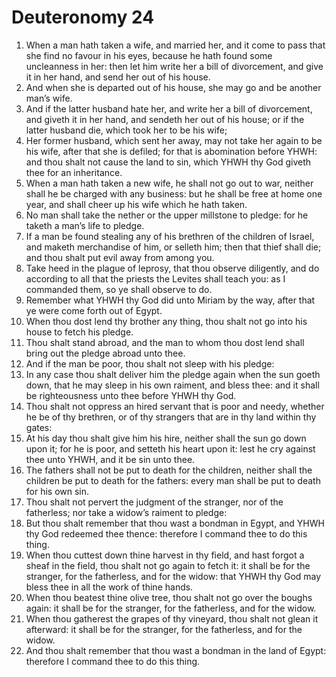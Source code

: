 ﻿# Deuteronomy 24
1. When a man hath taken a wife, and married her, and it come to pass that she find no favour in his eyes, because he hath found some uncleanness in her: then let him write her a bill of divorcement, and give it in her hand, and send her out of his house. 
2. And when she is departed out of his house, she may go and be another man’s wife. 
3. And if the latter husband hate her, and write her a bill of divorcement, and giveth it in her hand, and sendeth her out of his house; or if the latter husband die, which took her to be his wife; 
4. Her former husband, which sent her away, may not take her again to be his wife, after that she is defiled; for that is abomination before YHWH: and thou shalt not cause the land to sin, which YHWH thy God giveth thee for an inheritance. 
5.  When a man hath taken a new wife, he shall not go out to war, neither shall he be charged with any business: but he shall be free at home one year, and shall cheer up his wife which he hath taken. 
6.  No man shall take the nether or the upper millstone to pledge: for he taketh a man’s life to pledge. 
7.  If a man be found stealing any of his brethren of the children of Israel, and maketh merchandise of him, or selleth him; then that thief shall die; and thou shalt put evil away from among you. 
8.  Take heed in the plague of leprosy, that thou observe diligently, and do according to all that the priests the Levites shall teach you: as I commanded them, so ye shall observe to do. 
9. Remember what YHWH thy God did unto Miriam by the way, after that ye were come forth out of Egypt. 
10.  When thou dost lend thy brother any thing, thou shalt not go into his house to fetch his pledge. 
11. Thou shalt stand abroad, and the man to whom thou dost lend shall bring out the pledge abroad unto thee. 
12. And if the man be poor, thou shalt not sleep with his pledge: 
13. In any case thou shalt deliver him the pledge again when the sun goeth down, that he may sleep in his own raiment, and bless thee: and it shall be righteousness unto thee before YHWH thy God. 
14.  Thou shalt not oppress an hired servant that is poor and needy, whether he be of thy brethren, or of thy strangers that are in thy land within thy gates: 
15. At his day thou shalt give him his hire, neither shall the sun go down upon it; for he is poor, and setteth his heart upon it: lest he cry against thee unto YHWH, and it be sin unto thee. 
16. The fathers shall not be put to death for the children, neither shall the children be put to death for the fathers: every man shall be put to death for his own sin. 
17.  Thou shalt not pervert the judgment of the stranger, nor of the fatherless; nor take a widow’s raiment to pledge: 
18. But thou shalt remember that thou wast a bondman in Egypt, and YHWH thy God redeemed thee thence: therefore I command thee to do this thing. 
19.  When thou cuttest down thine harvest in thy field, and hast forgot a sheaf in the field, thou shalt not go again to fetch it: it shall be for the stranger, for the fatherless, and for the widow: that YHWH thy God may bless thee in all the work of thine hands. 
20. When thou beatest thine olive tree, thou shalt not go over the boughs again: it shall be for the stranger, for the fatherless, and for the widow. 
21. When thou gatherest the grapes of thy vineyard, thou shalt not glean it afterward: it shall be for the stranger, for the fatherless, and for the widow. 
22. And thou shalt remember that thou wast a bondman in the land of Egypt: therefore I command thee to do this thing. 
